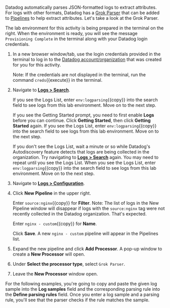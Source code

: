 Datadog automatically parses JSON-formatted logs to extract attributes. For logs with other formats, Datadog has a <a href="https://docs.datadoghq.com/logs/processing/processors/?tab=ui#grok-parser" target="_blank">Grok Parser</a> that can be added to <a href="https://docs.datadoghq.com/logs/processing/pipelines/" target="_blank">Pipelines</a> to help extract attributes. Let's take a look at the Grok Parser.

The lab environment for this activity is being prepared in the terminal on the right. When the environment is ready, you will see the message `Provisioning Complete` in the terminal along with your Datadog login credentials.

1. In a new browser window/tab, use the login credentials provided in the terminal to log in to the <a href="https://app.datadoghq.com/account/login" target="_datadog">Datadog account/organization</a> that was created for you for this activity.

    Note: If the credentials are not displayed in the terminal, run the command `creds`{{execute}} in the terminal.

2. Navigate to <a href="https://app.datadoghq.com/logs" target="_datadog">**Logs > Search**</a>.

    If you see the Logs List, enter `env:logparsing`{{copy}} into the search field to see logs from this lab environment. Move on to the next step. 

    If you see the Getting Started prompt, you need to first enable **Logs** before you can continue. Click **Getting Started**, then click **Getting Started** again. If you see the Logs List, enter `env:logparsing`{{copy}} into the search field to see logs from this lab environment. Move on to the next step.
    
    If you don't see the Logs List, wait a minute or so while Datadog's Autodiscovery feature detects that logs are being collected in the organization. Try navigating to <a href="https://app.datadoghq.com/logs" target="_datadog">**Logs > Search**</a> again. You may need to repeat until you see the Logs List. When you see the Logs List, enter `env:logparsing`{{copy}} into the search field to see logs from this lab environment. Move on to the next step.

3. Navigate to <a href="https://app.datadoghq.com/logs/pipelines" target="_datadog">**Logs > Configuration**</a>.

4. Click **New Pipeline** in the upper right. 

    Enter `source:nginx`{{copy}} for **Filter**. Note: The list of logs in the New Pipeline window will disappear if logs with the `source:nginx` tag were not recently collected in the Datadog organization. That's expected.  

    Enter `nginx - custom`{{copy}} for **Name**.

    Click **Save**. A new `nginx - custom` pipeline will appear in the Pipelines list.

5. Expand the new pipeline and click **Add Processor**. A pop-up window to create a **New Processor** will open.

6. Under **Select the processor type**, select `Grok Parser`.

7. Leave the **New Processor** window open.

For the following examples, you're going to copy and paste the given log sample into the **Log samples** field and the corresponding parsing rule into the **Define parsing rules** field. Once you enter a log sample and a parsing rule, you'll see that the parser checks if the rule matches the sample.
